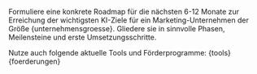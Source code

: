 Formuliere eine konkrete Roadmap für die nächsten 6-12 Monate zur Erreichung der wichtigsten KI-Ziele für ein Marketing-Unternehmen der Größe {unternehmensgroesse}.
Gliedere sie in sinnvolle Phasen, Meilensteine und erste Umsetzungsschritte.

Nutze auch folgende aktuelle Tools und Förderprogramme:
{tools}
{foerderungen}